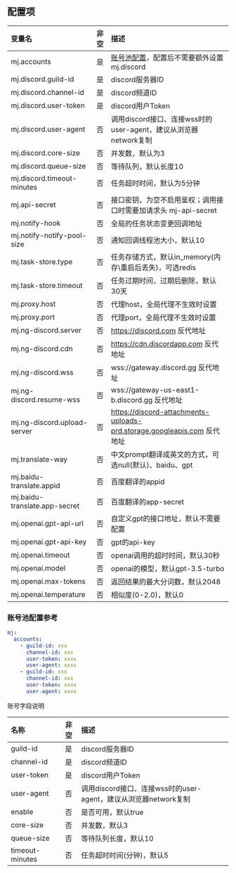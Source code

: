 ## 配置项

| 变量名                           | 非空 | 描述                                            |
|:------------------------------|:--:|:----------------------------------------------|
| mj.accounts                   | 是  | [账号池配置](./config.md#%E8%B4%A6%E5%8F%B7%E6%B1%A0%E9%85%8D%E7%BD%AE%E5%8F%82%E8%80%83)，配置后不需要额外设置mj.discord |
| mj.discord.guild-id           | 是  | discord服务器ID                                  |
| mj.discord.channel-id         | 是  | discord频道ID                                   |
| mj.discord.user-token         | 是  | discord用户Token                                |
| mj.discord.user-agent         | 否  | 调用discord接口、连接wss时的user-agent，建议从浏览器network复制 |
| mj.discord.core-size          | 否  | 并发数，默认为3                                      |
| mj.discord.queue-size         | 否  | 等待队列，默认长度10                                   |
| mj.discord.timeout-minutes    | 否  | 任务超时时间，默认为5分钟                                 |
| mj.api-secret                 | 否  | 接口密钥，为空不启用鉴权；调用接口时需要加请求头 mj-api-secret        |
| mj.notify-hook                | 否  | 全局的任务状态变更回调地址                                 |
| mj.notify-notify-pool-size    | 否  | 通知回调线程池大小，默认10                                |
| mj.task-store.type            | 否  | 任务存储方式，默认in_memory(内存\重启后丢失)，可选redis          |
| mj.task-store.timeout         | 否  | 任务过期时间，过期后删除，默认30天                            |
| mj.proxy.host                 | 否  | 代理host，全局代理不生效时设置                             |
| mj.proxy.port                 | 否  | 代理port，全局代理不生效时设置                             |
| mj.ng-discord.server          | 否  | https://discord.com 反代地址                      |
| mj.ng-discord.cdn             | 否  | https://cdn.discordapp.com 反代地址               |
| mj.ng-discord.wss             | 否  | wss://gateway.discord.gg 反代地址                 |
| mj.ng-discord.resume-wss      | 否 | wss://gateway-us-east1-b.discord.gg 反代地址                |
| mj.ng-discord.upload-server   | 否  | https://discord-attachments-uploads-prd.storage.googleapis.com 反代地址                |
| mj.translate-way              | 否  | 中文prompt翻译成英文的方式，可选null(默认)、baidu、gpt         |
| mj.baidu-translate.appid      | 否  | 百度翻译的appid                                    |
| mj.baidu-translate.app-secret | 否  | 百度翻译的app-secret                               |
| mj.openai.gpt-api-url         | 否  | 自定义gpt的接口地址，默认不需要配置                           |
| mj.openai.gpt-api-key         | 否  | gpt的api-key                                   |
| mj.openai.timeout             | 否  | openai调用的超时时间，默认30秒                           |
| mj.openai.model               | 否  | openai的模型，默认gpt-3.5-turbo                     |
| mj.openai.max-tokens          | 否  | 返回结果的最大分词数，默认2048                             |
| mj.openai.temperature         | 否  | 相似度(0-2.0)，默认0                                |

### 账号池配置参考
```yaml
mj:
  accounts:
    - guild-id: xxx
      channel-id: xxx
      user-token: xxxx
      user-agent: xxxx
    - guild-id: xxx
      channel-id: xxx
      user-token: xxxx
      user-agent: xxxx
```

账号字段说明

| 名称                | 非空 | 描述                                                                  |
|:------------------| :----: |:--------------------------------------------------------------------|
| guild-id          | 是 | discord服务器ID                                                        |
| channel-id        | 是 | discord频道ID                                                         |
| user-token        | 是 | discord用户Token                                                      |
| user-agent        | 否 | 调用discord接口、连接wss时的user-agent，建议从浏览器network复制                       |
| enable            | 否 | 是否可用，默认true                                                         |
| core-size         | 否 | 并发数，默认3                                                             |
| queue-size        | 否 | 等待队列长度，默认10                                                         |
| timeout-minutes   | 否 | 任务超时时间(分钟)，默认5                                                      |